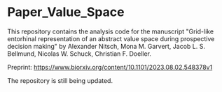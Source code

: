 # Paper_Value_Space
This repository contains the analysis code for the manuscript "Grid-like entorhinal representation of an abstract value space during prospective decision making" by Alexander Nitsch, Mona M. Garvert, Jacob L. S. Bellmund, Nicolas W. Schuck, Christian F. Doeller.

Preprint:
https://www.biorxiv.org/content/10.1101/2023.08.02.548378v1

The repository is still being updated.
